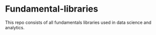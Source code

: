 # Fundamental-libraries
This repo consists of all fundamentals libraries used in data science and analytics. 
